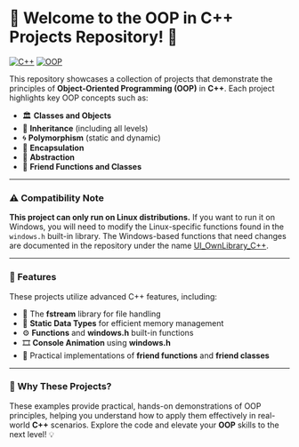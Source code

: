 # 🎉 Welcome to the OOP in C++ Projects Repository! 🚀

[![C++](https://img.shields.io/badge/Language-C++-blue.svg)](https://en.wikipedia.org/wiki/C%2B%2B) [![OOP](https://img.shields.io/badge/Concepts-OOP-blueviolet.svg)](https://en.wikipedia.org/wiki/Object-oriented_programming)

This repository showcases a collection of projects that demonstrate the principles of **Object-Oriented Programming (OOP)** in **C++**. Each project highlights key OOP concepts such as:

- 🏛️ **Classes and Objects**
- 🔄 **Inheritance** (including all levels)
- 🌀 **Polymorphism** (static and dynamic)
- 🔐 **Encapsulation**
- 🎨 **Abstraction**
- 🤝 **Friend Functions and Classes**

---

### ⚠️ Compatibility Note

**This project can only run on Linux distributions.** If you want to run it on Windows, you will need to modify the Linux-specific functions found in the `windows.h` built-in library. The Windows-based functions that need changes are documented in the repository under the name [UI_OwnLibrary_C++](https://github.com/Haseebi-khan/Object-oriented-programming-in-C-Plus-Plus/tree/main/UI_OwnLibrary_C%2B%2B/UI_OwnLibrary_C%2B%2B).

---

### 🚀 Features

These projects utilize advanced C++ features, including:

- 📂 The **fstream** library for file handling
- 🔢 **Static Data Types** for efficient memory management
- ⚙️ **Functions** and **windows.h** built-in functions
- 🎞️ **Console Animation** using **windows.h**
- 🤝 Practical implementations of **friend functions** and **friend classes**

---

### 🌟 Why These Projects?

These examples provide practical, hands-on demonstrations of OOP principles, helping you understand how to apply them effectively in real-world **C++** scenarios. Explore the code and elevate your **OOP** skills to the next level! 💡
